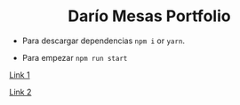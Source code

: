 
<h1 align="center">Darío Mesas Portfolio </h1>

- Para descargar dependencias `npm i` or `yarn`.


- Para empezar `npm run start`

[Link 1](dariomesasmarti.com)

[Link 2](dariomesasmarti.netlify.app)
